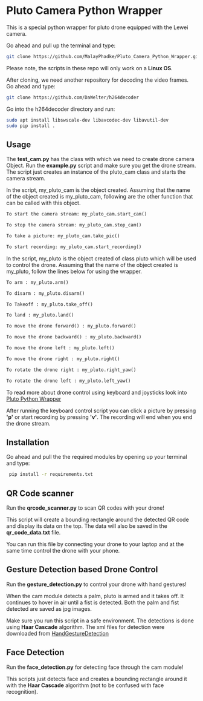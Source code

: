 
# Pluto Camera Python Wrapper

This is a special python wrapper for pluto drone equipped with the Lewei camera.

Go ahead and pull up the terminal and type:
```bash
git clone https://github.com/MalayPhadke/Pluto_Camera_Python_Wrapper.git
```

Please note, the scripts in these repo will only work on a **Linux OS**.

After cloning, we need another repository for decoding the video frames. Go ahead and type:
```bash
git clone https://github.com/DaWelter/h264decoder
```
Go into the h264decoder directory and run:
```bash
sudo apt install libswscale-dev libavcodec-dev libavutil-dev
sudo pip install .
```
## Usage

The __test_cam.py__ has the class with which we need to create drone camera Object. Run the __example.py__ script and make sure you get the drone stream. The script just creates an instance of the pluto_cam class and starts the camera stream.

In the script, my_pluto_cam is the object created. Assuming that the name of the object created is my_pluto_cam, following are the other function that can be called with this object.

```python
To start the camera stream: my_pluto_cam.start_cam()

To stop the camera stream: my_pluto_cam.stop_cam()

To take a picture: my_pluto_cam.take_pic()

To start recording: my_pluto_cam.start_recording()
```

In the script, my_pluto is the object created of class pluto which will be used to control the drone. Assuming that the name of the object created is my_pluto, follow the lines below for using the wrapper.

```python
To arm : my_pluto.arm()

To disarm : my_pluto.disarm()

To Takeoff : my_pluto.take_off()

To land : my_pluto.land()

To move the drone forward() : my_pluto.forward()

To move the drone backward() : my_pluto.backward()

To move the drone left : my_pluto.left()

To move the drone right : my_pluto.right()

To rotate the drone right : my_pluto.right_yaw()

To rotate the drone left : my_pluto.left_yaw()
```


To read more about drone control using keyboard and joysticks look into
[Pluto Python Wrapper](https://github.com/MalayPhadke/Pluto_Python_Wrapper)

After running the keyboard control script you can click a picture by pressing **'p'** or start recording by pressing **'v'**. The recording will end when you end the drone stream.
## Installation

Go ahead and pull the the required modules by opening up your terminal and type:
```bash
 pip install -r requirements.txt
 ```
## QR Code scanner

Run the __qrcode_scanner.py__ to scan QR codes with your drone!

This script will create a bounding rectangle around the detected QR code and display its data on the top. The data will also be saved in the __qr_code_data.txt__ file. 

You can run this file by connecting your drone to your laptop and at the same time control the drone with your phone.
## Gesture Detection based Drone Control

Run the __gesture_detection.py__ to control your drone with hand gestures!

When the cam module detects a palm, pluto is armed and it takes off. 
It continues to hover in air until a fist is detected. Both the palm and fist detected are saved as jpg images.

Make sure you run this script in a safe environment. The detections is done using **Haar Cascade** algorithm. The xml files for detection were downloaded from [HandGestureDetection](https://github.com/Sandeep-Sthapit/HandGestureDetection)
## Face Detection

Run the __face_detection.py__ for detecting face through the cam module!

This scripts just detects face and creates a bounding rectangle around it with the **Haar Cascade** algorithm (not to be confused with face recognition).

